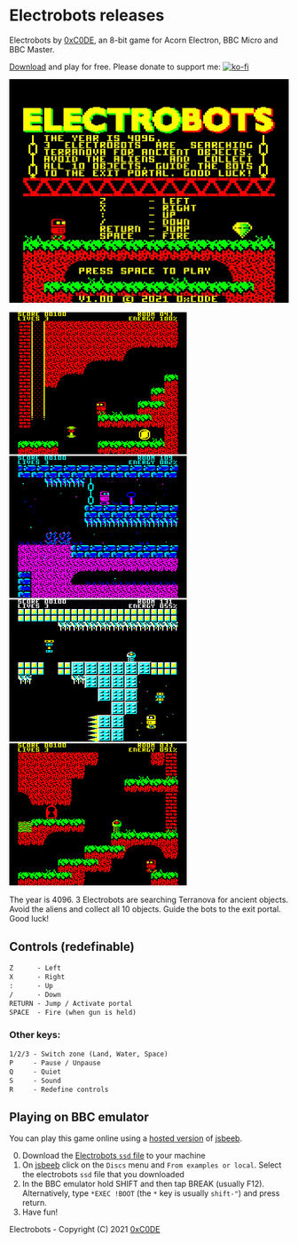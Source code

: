 # Electrobots releases

Electrobots by [0xC0DE](https://twitter.com/0xC0DE6502), an 8-bit game for Acorn Electron, BBC Micro and BBC Master.

[Download](https://github.com/0xC0DE6502/electrobots-releases/raw/main/electrobots-1.00.ssd) and play for free. Please donate to support me: [![ko-fi](https://ko-fi.com/img/githubbutton_sm.svg)](https://ko-fi.com/S6S33YYQ7)

![Electrobots Intro Screen](https://github.com/0xC0DE6502/electrobots-releases/blob/main/res/electrobots-intro-screen.jpg?raw=true)

![Electrobots Screenshot 1](https://github.com/0xC0DE6502/electrobots-releases/blob/main/res/screenshot1.png?raw=true)
![Electrobots Screenshot 2](https://github.com/0xC0DE6502/electrobots-releases/blob/main/res/screenshot2.png?raw=true)
![Electrobots Screenshot 3](https://github.com/0xC0DE6502/electrobots-releases/blob/main/res/screenshot3.png?raw=true)
![Electrobots Screenshot 4](https://github.com/0xC0DE6502/electrobots-releases/blob/main/res/screenshot4.png?raw=true)

The year is 4096.
3 Electrobots are searching Terranova for ancient objects.
Avoid the aliens and collect all 10 objects.
Guide the bots to the exit portal.
Good luck!

## Controls (redefinable)

```
Z      - Left
X      - Right
:      - Up
/      - Down
RETURN - Jump / Activate portal
SPACE  - Fire (when gun is held)
```

### Other keys:

```
1/2/3 - Switch zone (Land, Water, Space)
P     - Pause / Unpause
Q     - Quiet
S     - Sound
R     - Redefine controls
```

## Playing on BBC emulator

You can play this game online using a [hosted version](https://bbc.godbolt.org/?&configuration&model=Master) of [jsbeeb](https://github.com/mattgodbolt/jsbeeb). 

0. Download the [Electrobots `ssd` file](https://github.com/0xC0DE6502/electrobots-releases/raw/main/electrobots-1.00.ssd) to your machine
1. On [jsbeeb](https://bbc.godbolt.org/?&configuration&model=Master) click on the `Discs` menu and `From examples or local`. Select the electrobots `ssd` file that you downloaded
2. In the BBC emulator hold SHIFT and then tap BREAK (usually F12). Alternatively, type `*EXEC !BOOT` (the `*` key is usually `shift-"`) and press return.
3. Have fun!

Electrobots - Copyright (C) 2021 [0xC0DE](https://twitter.com/0xC0DE6502)
